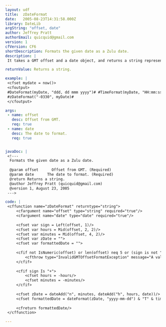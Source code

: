 ```yaml
---
layout: udf
title:  zDateFormat
date:   2005-08-23T14:31:58.000Z
library: DateLib
argString: "offset, date"
author: Jeffrey Pratt
authorEmail: quicquid@gmail.com
version: 1
cfVersion: CF6
shortDescription: Formats the given date as a Zulu date.
description: |
 It takes a GMT offset and a date object, and returns a string representation of the date as a Zulu date (yyyy-mm-ddTHH:mm:ssZ). It checks for valid offsets and dates. It's useful in formatting dates as Zulu dates for Atom feeds, etc.

returnValue: Returns a string.

example: |
 <cfset mydate = now()>
 <cfoutput>
 #DateFormat(myDate, "ddd, dd mmm yyyy")# #TimeFormat(myDate, "HH:mm:ss")#<br/>
 #zDateFormat("-0330", myDate)#
 </cfoutput>

args:
 - name: offset
   desc: Offset from GMT.
   req: true
 - name: date
   desc: The date to format.
   req: true


javaDoc: |
 <!---
  Formats the given date as a Zulu date.
  
  @param offset      Offset from GMT. (Required)
  @param date      The date to format. (Required)
  @return Returns a string. 
  @author Jeffrey Pratt (quicquid@gmail.com) 
  @version 1, August 23, 2005 
 --->

code: |
 <cffunction name="zDateFormat" returntype="string">
     <cfargument name="offset" type="string" required="true"/>
     <cfargument name="date" type="date" required="true"/>
     
     <cfset var sign = Left(offset, 1)/>
     <cfset var hours = Mid(offset, 2, 2)/>
     <cfset var minutes = Mid(offset, 4, 2)/>
     <cfset var zDate = "">
     <cfset var formattedDate = "">
     
     <cfif not IsNumeric(offset) or len(offset) neq 5 or (sign is not "-" and sign is not "+")>
         <cfthrow type="InvalidGMTOffsetFormatException" message="A valid GMT offset is of the form '-hhmm' or '+hhmm', with 'hh' being the number of hours and 'mm' being the number of minutes by which the date is offset from GMT."/>
     </cfif>
     
     <cfif sign Is "+">
         <cfset hours = -hours/>
         <cfset minutes = -minutes/>
     </cfif>
     
     <cfset zDate = dateAdd("n", minutes, dateAdd("h", hours, date))/>
     <cfset formattedDate = dateFormat(zDate, "yyyy-mm-dd") & "T" & timeFormat(zDate, "HH:mm:ss") & "Z"/>
     
     <cfreturn formattedDate/>
 </cffunction>

---
```


